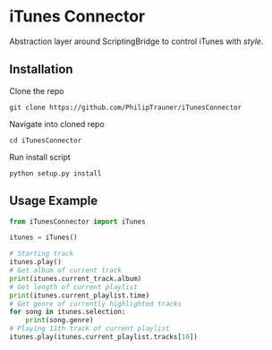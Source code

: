 # iTunes Connector
Abstraction layer around ScriptingBridge to control iTunes with *style*.

## Installation
Clone the repo
```
git clone https://github.com/PhilipTrauner/iTunesConnector
```

Navigate into cloned repo
```
cd iTunesConnector
``` 

Run install script
```
python setup.py install
```

## Usage Example
```python
from iTunesConnector import iTunes

itunes = iTunes()

# Starting track
itunes.play()
# Get album of current track
print(itunes.current_track.album)
# Get length of current playlist
print(itunes.current_playlist.time)
# Get genre of currently highlighted tracks
for song in itunes.selection:
	print(song.genre)
# Playing 11th track of current playlist
itunes.play(itunes.current_playlist.tracks[10])
```



